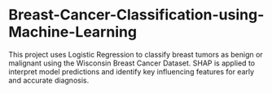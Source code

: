 # Breast-Cancer-Classification-using-Machine-Learning
This project uses Logistic Regression to classify breast tumors as benign or malignant using the Wisconsin Breast Cancer Dataset. SHAP is applied to interpret model predictions and identify key influencing features for early and accurate diagnosis.
